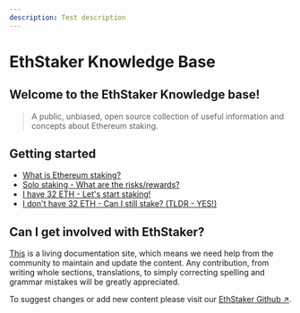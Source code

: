 ```yaml
---
description: Test description
---
```


# EthStaker Knowledge Base

## Welcome to the EthStaker Knowledge base!

> A public, unbiased, open source collection of useful information and concepts about Ethereum staking.

## Getting started

* [What is Ethereum staking?](getting-started/what-is-eth-staking.md)
* [Solo staking - What are the risks/rewards?](solo-staking-risks-rewards.md)
* [I have 32 ETH - Let's start staking!](start-staking.md)
* [I don't have 32 ETH - Can I still stake? (TLDR - YES!)](pooled-staking.md)

## Can I get involved with EthStaker?

[This](staking-glossary.md) is a living documentation site, which means we need help from the community to maintain and update the content. Any contribution, from writing whole sections, translations, to simply correcting spelling and grammar mistakes will be greatly appreciated.

To suggest changes or add new content please visit our [EthStaker Github ↗](how-to-contribute.md).
